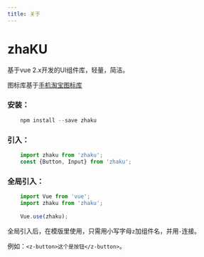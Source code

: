```yaml
---
title: 关于
---
```


# zhaKU
基于vue 2.x开发的UI组件库，轻量，简洁。

图标库基于[手机淘宝图标库](https://www.iconfont.cn/collections/detail?spm=a313x.7781069.1998910419.d9df05512&cid=33)

### 安装： 
```javascript
    npm install --save zhaku
```

### 引入：
```javascript
    import zhaku from 'zhaku';
    const {Button, Input} from 'zhaku';
```

### 全局引入：
```javascript
    import Vue from 'vue';
    import zhaku from 'zhaku';
    
    Vue.use(zhaku);
```

全局引入后，在模版里使用，只需用小写字母`z`加组件名，并用`-`连接。

例如：```<z-button>这个是按钮</z-button>```。